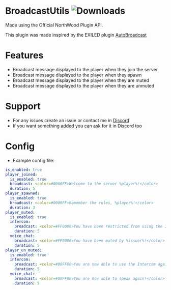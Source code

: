 # BroadcastUtils ![Downloads](https://img.shields.io/github/downloads/TosTax/BroadcastUtils/total)
 Made using the Official NorthWood Plugin API.

 This plugin was made inspired by the EXILED plugin [AutoBroadcast](https://github.com/Misfiy/AutoBroadcast)

 # Features
* Broadcast message displayed to the player when they join the server
* Broadcast message displayed to the player when they spawn
* Broadcast message displayed to the player when they are muted
* Broadcast message displayed to the player when they are unmuted

# Support
* For any issues create an issue or contact me in [Discord](https://discord.gg/fxHnJNukfp)
* If you want something added you can ask for it in Discord too

# Config
* Example config file:
```yaml
is_enabled: true
player_joined:
  is_enabled: true
  broadcast: <color=#0000FF>Welcome to the server %player%!</color>
  duration: 5
player_spawned:
  is_enabled: true
  broadcast: <color=#0000FF>Remember the rules, %player%!</color>
  duration: 3
player_muted:
  is_enabled: true
  intercom:
    broadcast: <color=#FF0000>You have been restricted from using the Intercom!</color>
    duration: 5
  voice_chat:
    broadcast: <color=#FF0000>You have been muted by %issuer%!</color>
    duration: 5
player_un_muted:
  is_enabled: true
  intercom:
    broadcast: <color=#00FF00>You are now able to use the Intercom again!</color>
    duration: 5
  voice_chat:
    broadcast: <color=#00FF00>You are now able to speak again!</color>
    duration: 5
```
